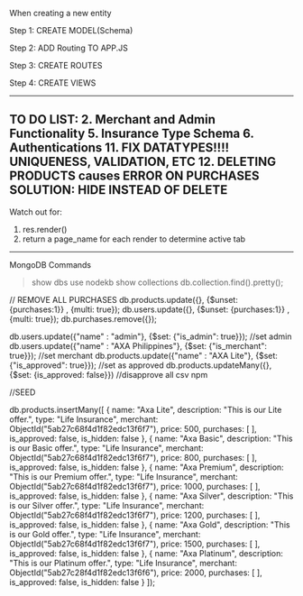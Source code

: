 When creating a new entity

Step 1:
    CREATE MODEL(Schema)

Step 2:
    ADD Routing TO APP.JS

Step 3:
    CREATE ROUTES

Step 4:
    CREATE VIEWS

------------------------------------------------------------

TO DO LIST:
2. Merchant and Admin Functionality
5. Insurance Type Schema
6. Authentications
11. FIX DATATYPES!!!! UNIQUENESS, VALIDATION, ETC
12. DELETING PRODUCTS causes ERROR ON PURCHASES
    SOLUTION: HIDE INSTEAD OF DELETE
------------------------------------------------------------

Watch out for:
1. res.render()
2. return a page_name for each render to determine active tab
------------------------------------------------------------

MongoDB Commands
> show dbs
> use nodekb
> show collections
> db.collection.find().pretty();

// REMOVE ALL PURCHASES
db.products.update({}, {$unset: {purchases:1}} , {multi: true});
db.users.update({}, {$unset: {purchases:1}} , {multi: true});
db.purchases.remove({});

db.users.update({"name" : "admin"}, {$set: {"is_admin": true}}); //set admin
db.users.update({"name" : "AXA Philippines"}, {$set: {"is_merchant": true}}); //set merchant
db.products.update({"name" : "AXA Lite"}, {$set: {"is_approved": true}}); //set as approved
db.products.updateMany({}, {$set: {is_approved: false}}) //disapprove all
csv npm

//SEED

db.products.insertMany([
    {
        name: "Axa Lite",
        description: "This is our Lite offer.",
        type: "Life Insurance",
        merchant: ObjectId("5ab27c68f4d1f82edc13f6f7"),
        price: 500,
        purchases: [ ],
        is_approved: false,
        is_hidden: false
    },
    {
        name: "Axa Basic",
        description: "This is our Basic offer.",
        type: "Life Insurance",
        merchant: ObjectId("5ab27c68f4d1f82edc13f6f7"),
        price: 800,
        purchases: [ ],
        is_approved: false,
        is_hidden: false
    },
    {
        name: "Axa Premium",
        description: "This is our Premium offer.",
        type: "Life Insurance",
        merchant: ObjectId("5ab27c68f4d1f82edc13f6f7"),
        price: 1000,
        purchases: [ ],
        is_approved: false,
        is_hidden: false
    },
    {
        name: "Axa Silver",
        description: "This is our Silver offer.",
        type: "Life Insurance",
        merchant: ObjectId("5ab27c68f4d1f82edc13f6f7"),
        price: 1200,
        purchases: [ ],
        is_approved: false,
        is_hidden: false
    },
    {
        name: "Axa Gold",
        description: "This is our Gold offer.",
        type: "Life Insurance",
        merchant: ObjectId("5ab27c68f4d1f82edc13f6f7"),
        price: 1500,
        purchases: [ ],
        is_approved: false,
        is_hidden: false
    },
    {
        name: "Axa Platinum",
        description: "This is our Platinum offer.",
        type: "Life Insurance",
        merchant: ObjectId("5ab27c28f4d1f82edc13f6f6"),
        price: 2000,
        purchases: [ ],
        is_approved: false,
        is_hidden: false
    }
]);